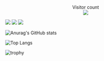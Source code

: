 ### 

<p align="center"> 
  Visitor count<br>
  <img src="https://profile-counter.glitch.me/E-taku/count.svg" />
</p>


![](https://img.shields.io/badge/-Vim-000000.svg?logo=vim&style=flat)
![](https://img.shields.io/badge/-Neovim-000000.svg?logo=Neovim&style=flat)
![](https://img.shields.io/badge/-tmux-000000.svg?logo=tmux&style=flat)

![Anurag's GitHub stats](https://github-readme-stats.vercel.app/api?username=E-taku&count_private=true&show_icons=true&theme=radical)

![Top Langs](https://github-readme-stats.vercel.app/api/top-langs/?username=E-taku&count_private=true&theme=onedark&layout=compact)

![trophy](https://github-profile-trophy.vercel.app/?username=E-taku&row=1&column=8&theme=algolia)
<!--
![AtCoder Trophies](https://atcoder-trophies.vercel.app/api/v1/atcoder?username=E_taku&theme=radical)
-->
<!--
**E-taku/E-taku** is a ✨ _special_ ✨ repository because its `README.md` (this file) appears on your GitHub profile.

Here are some ideas to get you started:

- 🔭 I’m currently working on ...
- 🌱 I’m currently learning ...
- 👯 I’m looking to collaborate on ...
- 🤔 I’m looking for help with ...
- 💬 Ask me about ...
- 📫 How to reach me: ...
- 😄 Pronouns: ...
- ⚡ Fun fact: ...
-->
